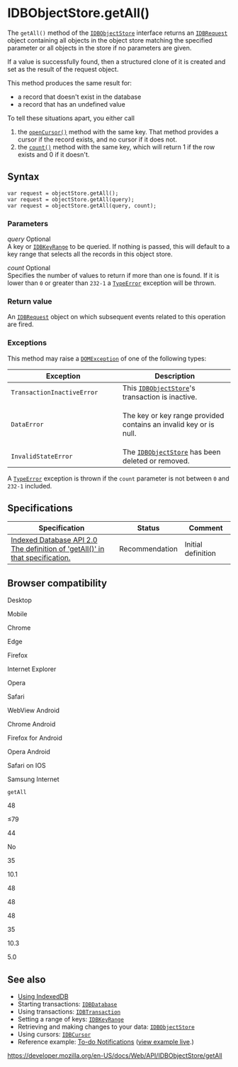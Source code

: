 IDBObjectStore.getAll()
=======================

The `getAll()` method of the [`IDBObjectStore`](../idbobjectstore) interface returns an [`IDBRequest`](../idbrequest) object containing all objects in the object store matching the specified parameter or all objects in the store if no parameters are given.

If a value is successfully found, then a structured clone of it is created and set as the result of the request object.

This method produces the same result for:

-   a record that doesn't exist in the database
-   a record that has an undefined value

To tell these situations apart, you either call

1.  the [`openCursor()`](opencursor) method with the same key. That method provides a cursor if the record exists, and no cursor if it does not.
2.  the [`count()`](count) method with the same key, which will return 1 if the row exists and 0 if it doesn't.

Syntax
------

    var request = objectStore.getAll();
    var request = objectStore.getAll(query);
    var request = objectStore.getAll(query, count);

### Parameters

 *query* <span class="badge inline optional">Optional</span>   
A key or [`IDBKeyRange`](../idbkeyrange) to be queried. If nothing is passed, this will default to a key range that selects all the records in this object store.

 *count* <span class="badge inline optional">Optional</span>   
Specifies the number of values to return if more than one is found. If it is lower than `0` or greater than `232-1` a [`TypeError`](https://developer.mozilla.org/en-US/docs/Web/JavaScript/Reference/Global_Objects/TypeError) exception will be thrown.

### Return value

An [`IDBRequest`](../idbrequest) object on which subsequent events related to this operation are fired.

### Exceptions

This method may raise a [`DOMException`](../domexception) of one of the following types:

<table><colgroup><col style="width: 50%" /><col style="width: 50%" /></colgroup><thead><tr class="header"><th>Exception</th><th>Description</th></tr></thead><tbody><tr class="odd"><td><code>TransactionInactiveError</code></td><td>This <a href="../idbobjectstore"><code>IDBObjectStore</code></a>'s transaction is inactive.</td></tr><tr class="even"><td><code>DataError</code></td><td><p>The key or key range provided contains an invalid key or is null.</p></td></tr><tr class="odd"><td><code>InvalidStateError</code></td><td>The <a href="../idbobjectstore"><code>IDBObjectStore</code></a> has been deleted or removed.<br />
</td></tr></tbody></table>

A [`TypeError`](https://developer.mozilla.org/en-US/docs/Web/JavaScript/Reference/Global_Objects/TypeError) exception is thrown if the `count` parameter is not between `0` and `232-1` included.

Specifications
--------------

<table><thead><tr class="header"><th>Specification</th><th>Status</th><th>Comment</th></tr></thead><tbody><tr class="odd"><td><a href="https://www.w3.org/TR/IndexedDB/#dom-idbobjectstore-getall">Indexed Database API 2.0<br />
<span class="small">The definition of 'getAll()' in that specification.</span></a></td><td><span class="spec-rec">Recommendation</span></td><td>Initial definition</td></tr></tbody></table>

Browser compatibility
---------------------

Desktop

Mobile

Chrome

Edge

Firefox

Internet Explorer

Opera

Safari

WebView Android

Chrome Android

Firefox for Android

Opera Android

Safari on IOS

Samsung Internet

`getAll`

48

≤79

44

No

35

10.1

48

48

48

35

10.3

5.0

See also
--------

-   [Using IndexedDB](../indexeddb_api/using_indexeddb)
-   Starting transactions: [`IDBDatabase`](../idbdatabase)
-   Using transactions: [`IDBTransaction`](../idbtransaction)
-   Setting a range of keys: [`IDBKeyRange`](../idbkeyrange)
-   Retrieving and making changes to your data: [`IDBObjectStore`](../idbobjectstore)
-   Using cursors: [`IDBCursor`](../idbcursor)
-   Reference example: [To-do Notifications](https://github.com/mdn/to-do-notifications/tree/gh-pages) ([view example live](https://mdn.github.io/to-do-notifications/).)

<a href="https://developer.mozilla.org/en-US/docs/Web/API/IDBObjectStore/getAll" class="_attribution-link">https://developer.mozilla.org/en-US/docs/Web/API/IDBObjectStore/getAll</a>
